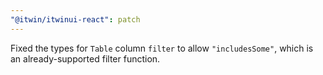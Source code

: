 ```yaml
---
"@itwin/itwinui-react": patch
---
```


Fixed the types for `Table` column `filter` to allow `"includesSome"`, which is an already-supported filter function.
